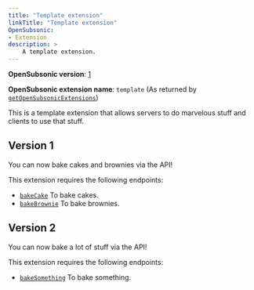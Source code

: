 ```yaml
---
title: "Template extension"
linkTitle: "Template extension"
OpenSubsonic:
- Extension
description: >
    A template extension.
---
```


**OpenSubsonic version**: [1](../../opensubsonic-versions)

**OpenSubsonic extension name**: `template` (As returned by [`getOpenSubsonicExtensions`](../../endpoints/getopensubsonicextensions))

This is a template extension that allows servers to do marvelous stuff and clients to use that stuff.

## Version 1

You can now bake cakes and brownies via the API!

This extension requires the following endpoints:

- [`bakeCake`](../invalid) To bake cakes.
- [`bakeBrownie`](../invalid) To bake brownies.

## Version 2

You can now bake a lot of stuff via the API!

This extension requires the following endpoints:

- [`bakeSomething`](../invalid) To bake something.
